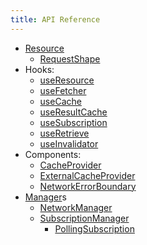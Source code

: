 ```yaml
---
title: API Reference
---
```


- [Resource](Resource.md)
  - [RequestShape](RequestShape.md)
- Hooks:
  - [useResource](useResource.md)
  - [useFetcher](useFetcher.md)
  - [useCache](useCache.md)
  - [useResultCache](useResultCache.md)
  - [useSubscription](useSubscription.md)
  - [useRetrieve](useRetrieve.md)
  - [useInvalidator](useInvalidator.md)
- Components:
  - [CacheProvider](CacheProvider.md)
  - [ExternalCacheProvider](ExternalCacheProvider.md)
  - [NetworkErrorBoundary](NetworkErrorBoundary.md)
- [Manager](Manager.md)s
  - [NetworkManager](NetworkManager.md)
  - [SubscriptionManager](SubscriptionManager.md)
    - [PollingSubscription](PollingSubscription.md)
